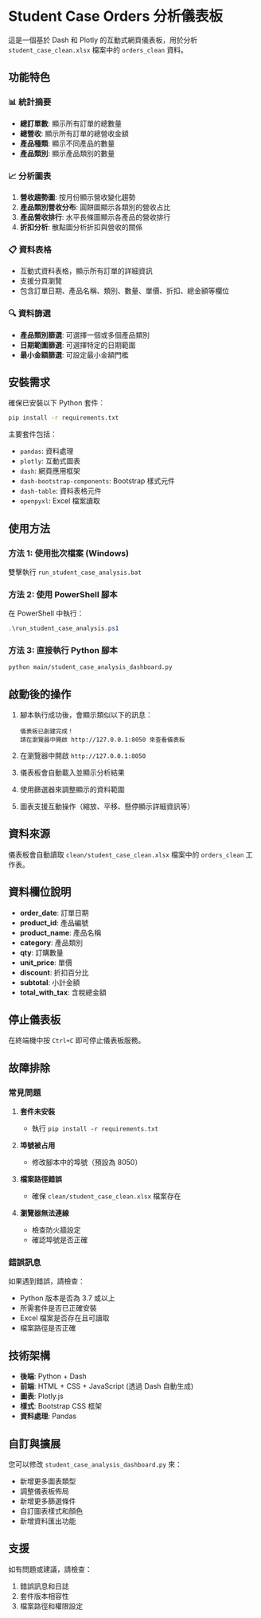 # Student Case Orders 分析儀表板

這是一個基於 Dash 和 Plotly 的互動式網頁儀表板，用於分析 `student_case_clean.xlsx` 檔案中的 `orders_clean` 資料。

## 功能特色

### 📊 統計摘要
- **總訂單數**: 顯示所有訂單的總數量
- **總營收**: 顯示所有訂單的總營收金額
- **產品種類**: 顯示不同產品的數量
- **產品類別**: 顯示產品類別的數量

### 📈 分析圖表
1. **營收趨勢圖**: 按月份顯示營收變化趨勢
2. **產品類別營收分布**: 圓餅圖顯示各類別的營收占比
3. **產品營收排行**: 水平長條圖顯示各產品的營收排行
4. **折扣分析**: 散點圖分析折扣與營收的關係

### 📋 資料表格
- 互動式資料表格，顯示所有訂單的詳細資訊
- 支援分頁瀏覽
- 包含訂單日期、產品名稱、類別、數量、單價、折扣、總金額等欄位

### 🔍 資料篩選
- **產品類別篩選**: 可選擇一個或多個產品類別
- **日期範圍篩選**: 可選擇特定的日期範圍
- **最小金額篩選**: 可設定最小金額門檻

## 安裝需求

確保已安裝以下 Python 套件：

```bash
pip install -r requirements.txt
```

主要套件包括：
- `pandas`: 資料處理
- `plotly`: 互動式圖表
- `dash`: 網頁應用框架
- `dash-bootstrap-components`: Bootstrap 樣式元件
- `dash-table`: 資料表格元件
- `openpyxl`: Excel 檔案讀取

## 使用方法

### 方法 1: 使用批次檔案 (Windows)
雙擊執行 `run_student_case_analysis.bat`

### 方法 2: 使用 PowerShell 腳本
在 PowerShell 中執行：
```powershell
.\run_student_case_analysis.ps1
```

### 方法 3: 直接執行 Python 腳本
```bash
python main/student_case_analysis_dashboard.py
```

## 啟動後的操作

1. 腳本執行成功後，會顯示類似以下的訊息：
   ```
   儀表板已創建完成！
   請在瀏覽器中開啟 http://127.0.0.1:8050 來查看儀表板
   ```

2. 在瀏覽器中開啟 `http://127.0.0.1:8050`

3. 儀表板會自動載入並顯示分析結果

4. 使用篩選器來調整顯示的資料範圍

5. 圖表支援互動操作（縮放、平移、懸停顯示詳細資訊等）

## 資料來源

儀表板會自動讀取 `clean/student_case_clean.xlsx` 檔案中的 `orders_clean` 工作表。

## 資料欄位說明

- **order_date**: 訂單日期
- **product_id**: 產品編號
- **product_name**: 產品名稱
- **category**: 產品類別
- **qty**: 訂購數量
- **unit_price**: 單價
- **discount**: 折扣百分比
- **subtotal**: 小計金額
- **total_with_tax**: 含稅總金額

## 停止儀表板

在終端機中按 `Ctrl+C` 即可停止儀表板服務。

## 故障排除

### 常見問題

1. **套件未安裝**
   - 執行 `pip install -r requirements.txt`

2. **埠號被占用**
   - 修改腳本中的埠號（預設為 8050）

3. **檔案路徑錯誤**
   - 確保 `clean/student_case_clean.xlsx` 檔案存在

4. **瀏覽器無法連線**
   - 檢查防火牆設定
   - 確認埠號是否正確

### 錯誤訊息

如果遇到錯誤，請檢查：
- Python 版本是否為 3.7 或以上
- 所需套件是否已正確安裝
- Excel 檔案是否存在且可讀取
- 檔案路徑是否正確

## 技術架構

- **後端**: Python + Dash
- **前端**: HTML + CSS + JavaScript (透過 Dash 自動生成)
- **圖表**: Plotly.js
- **樣式**: Bootstrap CSS 框架
- **資料處理**: Pandas

## 自訂與擴展

您可以修改 `student_case_analysis_dashboard.py` 來：
- 新增更多圖表類型
- 調整儀表板佈局
- 新增更多篩選條件
- 自訂圖表樣式和顏色
- 新增資料匯出功能

## 支援

如有問題或建議，請檢查：
1. 錯誤訊息和日誌
2. 套件版本相容性
3. 檔案路徑和權限設定
